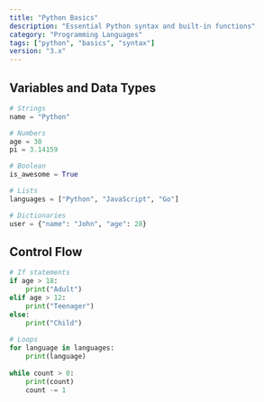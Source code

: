 ```yaml
---
title: "Python Basics"
description: "Essential Python syntax and built-in functions"
category: "Programming Languages"
tags: ["python", "basics", "syntax"]
version: "3.x"
---
```


## Variables and Data Types

```python
# Strings
name = "Python"

# Numbers
age = 30
pi = 3.14159

# Boolean
is_awesome = True

# Lists
languages = ["Python", "JavaScript", "Go"]

# Dictionaries
user = {"name": "John", "age": 28}
```

## Control Flow

```python
# If statements
if age > 18:
    print("Adult")
elif age > 12:
    print("Teenager")
else:
    print("Child")
    
# Loops
for language in languages:
    print(language)
    
while count > 0:
    print(count)
    count -= 1
```